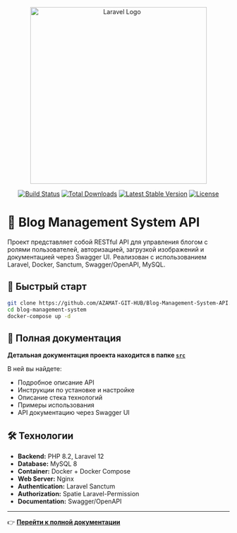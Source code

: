 <p align="center"><a href="https://laravel.com" target="_blank"><img src="https://raw.githubusercontent.com/laravel/art/master/logo-lockup/5%20SVG/2%20CMYK/1%20Full%20Color/laravel-logolockup-cmyk-red.svg" width="400" alt="Laravel Logo"></a></p>

<p align="center">
<a href="https://github.com/laravel/framework/actions"><img src="https://github.com/laravel/framework/workflows/tests/badge.svg" alt="Build Status"></a>
<a href="https://packagist.org/packages/laravel/framework"><img src="https://img.shields.io/packagist/dt/laravel/framework" alt="Total Downloads"></a>
<a href="https://packagist.org/packages/laravel/framework"><img src="https://img.shields.io/packagist/v/laravel/framework" alt="Latest Stable Version"></a>
<a href="https://packagist.org/packages/laravel/framework"><img src="https://img.shields.io/packagist/l/laravel/framework" alt="License"></a>
</p>

# 📘 Blog Management System API

Проект представляет собой RESTful API для управления блогом с ролями пользователей, авторизацией, загрузкой изображений и документацией через Swagger UI. Реализован с использованием Laravel, Docker, Sanctum, Swagger/OpenAPI, MySQL.

## 🚀 Быстрый старт

```bash
git clone https://github.com/AZAMAT-GIT-HUB/Blog-Management-System-API.git
cd blog-management-system
docker-compose up -d
```

## 📖 Полная документация

**Детальная документация проекта находится в папке [`src`](./src/README.md)**

В ней вы найдете:
- Подробное описание API
- Инструкции по установке и настройке
- Описание стека технологий
- Примеры использования
- API документацию через Swagger UI

## 🛠 Технологии

- **Backend:** PHP 8.2, Laravel 12
- **Database:** MySQL 8
- **Container:** Docker + Docker Compose
- **Web Server:** Nginx
- **Authentication:** Laravel Sanctum
- **Authorization:** Spatie Laravel-Permission
- **Documentation:** Swagger/OpenAPI

---

👉 **[Перейти к полной документации](./src/README.md)**
